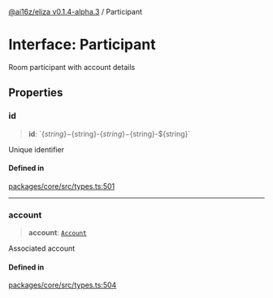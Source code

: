 [@ai16z/eliza v0.1.4-alpha.3](../index.md) / Participant

# Interface: Participant

Room participant with account details

## Properties

### id

> **id**: \`$\{string\}-$\{string\}-$\{string\}-$\{string\}-$\{string\}\`

Unique identifier

#### Defined in

[packages/core/src/types.ts:501](https://github.com/ai16z/eliza/blob/main/packages/core/src/types.ts#L501)

---

### account

> **account**: [`Account`](Account.md)

Associated account

#### Defined in

[packages/core/src/types.ts:504](https://github.com/ai16z/eliza/blob/main/packages/core/src/types.ts#L504)
